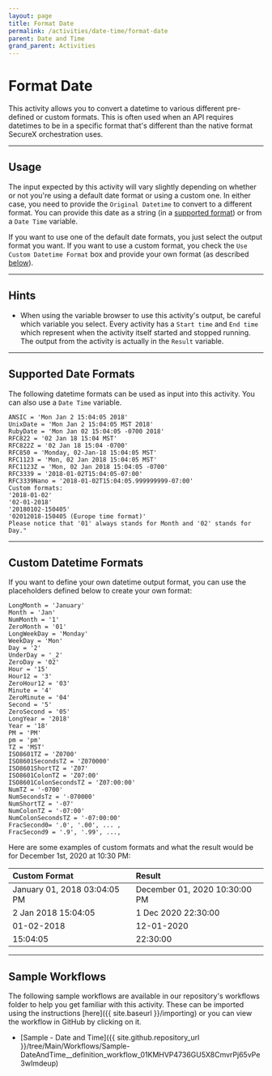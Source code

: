 ```yaml
---
layout: page
title: Format Date
permalink: /activities/date-time/format-date
parent: Date and Time
grand_parent: Activities
---
```


# Format Date
This activity allows you to convert a datetime to various different pre-defined or custom formats. This is often used when an API requires datetimes to be in a specific format that's different than the native format SecureX orchestration uses.

---

## Usage
The input expected by this activity will vary slightly depending on whether or not you're using a default date format or using a custom one. In either case, you need to provide the `Original Datetime` to convert to a different format. You can provide this date as a string (in a [supported format](#supported-date-formats)) or from a `Date Time` variable.

If you want to use one of the default date formats, you just select the output format you want. If you want to use a custom format, you check the `Use Custom Datetime Format` box and provide your own format (as described [below](#custom-datetime-formats)).

---

## Hints
* When using the variable browser to use this activity's output, be careful which variable you select. Every activity has a `Start time` and `End time` which represent when the activity itself started and stopped running. The output from the activity is actually in the `Result` variable.

---

## Supported Date Formats
The following datetime formats can be used as input into this activity. You can also use a `Date Time` variable.

```text
ANSIC = 'Mon Jan 2 15:04:05 2018'
UnixDate = 'Mon Jan 2 15:04:05 MST 2018'
RubyDate = 'Mon Jan 02 15:04:05 -0700 2018'
RFC822 = '02 Jan 18 15:04 MST'
RFC822Z = '02 Jan 18 15:04 -0700'
RFC850 = 'Monday, 02-Jan-18 15:04:05 MST'
RFC1123 = 'Mon, 02 Jan 2018 15:04:05 MST'
RFC1123Z = 'Mon, 02 Jan 2018 15:04:05 -0700'
RFC3339 = '2018-01-02T15:04:05-07:00'
RFC3339Nano = '2018-01-02T15:04:05.999999999-07:00'
Custom formats:
'2018-01-02'
'02-01-2018'
'20180102-150405'
'02012018-150405 (Europe time format)'
Please notice that '01' always stands for Month and '02' stands for Day."
```

---

## Custom Datetime Formats
If you want to define your own datetime output format, you can use the placeholders defined below to create your own format:

```text
LongMonth = 'January'
Month = 'Jan'
NumMonth = '1'
ZeroMonth = '01'
LongWeekDay = 'Monday'
WeekDay = 'Mon'
Day = '2'
UnderDay = '_2'
ZeroDay = '02'
Hour = '15'
Hour12 = '3'
ZeroHour12 = '03'
Minute = '4'
ZeroMinute = '04'
Second = '5'
ZeroSecond = '05'
LongYear = '2018'
Year = '18'
PM = 'PM'
pm = 'pm'
TZ = 'MST'
ISO8601TZ = 'Z0700'
ISO8601SecondsTZ = 'Z070000'
ISO8601ShortTZ = 'Z07'
ISO8601ColonTZ = 'Z07:00'
ISO8601ColonSecondsTZ = 'Z07:00:00'
NumTZ = '-0700'
NumSecondsTz = '-070000'
NumShortTZ = '-07'
NumColonTZ = '-07:00'
NumColonSecondsTZ = '-07:00:00'
FracSecond0= '.0', '.00', ... ,
FracSecond9 = '.9', '.99', ...,
```

Here are some examples of custom formats and what the result would be for December 1st, 2020 at 10:30 PM:

| Custom Format | Result |
|:--------------|:-------|
| January 01, 2018 03:04:05 PM | December 01, 2020 10:30:00 PM |
| 2 Jan 2018 15:04:05 | 1 Dec 2020 22:30:00 |
| 01-02-2018 | 12-01-2020 |
| 15:04:05 | 22:30:00 |

---

## Sample Workflows
The following sample workflows are available in our repository's workflows folder to help you get familiar with this activity. These can be imported using the instructions [here]({{ site.baseurl }}/importing) or you can view the workflow in GitHub by clicking on it.

* [Sample - Date and Time]({{ site.github.repository_url }}/tree/Main/Workflows/Sample-DateAndTime__definition_workflow_01KMHVP4736GU5X8CmvrPj65vPe3wImdeup)